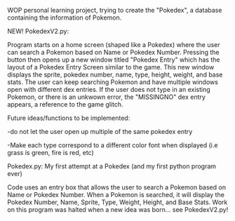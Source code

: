 WOP personal learning project, trying to create the "Pokedex", a database containing the information of Pokemon. 

NEW!
PokedexV2.py: 

Program starts on a home screen (shaped like a Pokedex) where the user can search a Pokemon based on Name or Pokedex Number. 
Pressing the button then opens up a new window titled "Pokedex Entry" which has the layout of a Pokedex Entry Screen similar to the game.
This new window displays the sprite, pokedex number, name, type, height, weight, and base stats. 
The user can keep searching Pokemon and have multiple windows open with different dex entries. 
If the user does not type in an existing Pokemon, or there is an unkwown error, the "MISSINGNO" dex entry appears, a reference to the game glitch. 


Future ideas/functions to be implemented:

-do not let the user open up multiple of the same pokedex entry

-Make each type correspond to a different color font when displayed (i.e grass is green, fire is red, etc)



Pokedex.py: My first attempt at a Pokedex (and my first python program ever)

Code uses an entry box that allows the user to search a Pokemon based on Name or Pokedex Number.
When a Pokemon is searched, it will display the Pokedex Number, Name, Sprite, Type, Weight, Height, and Base Stats. 
Work on this program was halted when a new idea was born... see PokedexV2.py!
